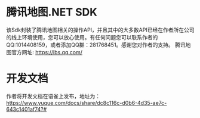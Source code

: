# 腾讯地图.NET SDK

该Sdk封装了腾讯地图相关的操作API，并且其中的大多数API已经在作者所在公司的线上环境使用，您可以放心使用。有任何问题您可以联系作者的QQ:1014408159，或者添加QQ群：281768451。感谢您对作者的支持。
腾讯地图官方网址: https://lbs.qq.com/ 


开发文档
=============
作者将开发文档在语雀上发布，地址为：https://www.yuque.com/docs/share/dc8c116c-d0b6-4d35-ae7c-643c1401af74?# 



